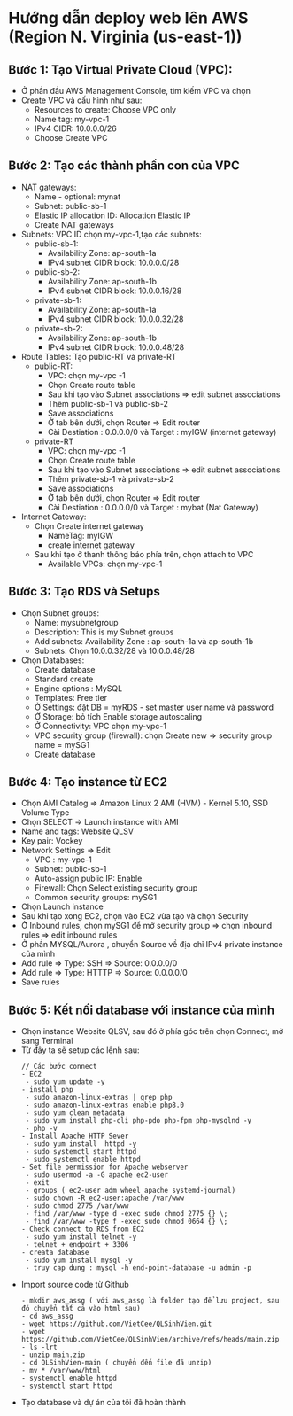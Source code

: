 # Hướng dẫn deploy web lên AWS (Region N. Virginia (us-east-1))
## Bước 1: Tạo Virtual Private Cloud (VPC):
- Ở phần đầu AWS Management Console, tìm kiếm VPC và chọn
- Create VPC và cấu hình như sau:
   - Resources to create: Choose VPC only
   - Name tag: my-vpc-1
   - IPv4 CIDR: 10.0.0.0/26
   - Choose Create VPC
## Bước 2: Tạo các thành phần con của VPC
- NAT gateways:
     + Name - optional: mynat
     + Subnet: public-sb-1
     + Elastic IP allocation ID: Allocation Elastic IP
     + Create NAT gateways
- Subnets: VPC ID chọn my-vpc-1,tạo các subnets:
   - public-sb-1: 
      + Availability Zone: ap-south-1a
      + IPv4 subnet CIDR block: 10.0.0.0/28
   - public-sb-2:
      + Availability Zone: ap-south-1b
      + IPv4 subnet CIDR block: 10.0.0.16/28
   - private-sb-1:
      + Availability Zone: ap-south-1a
      + IPv4 subnet CIDR block: 10.0.0.32/28
   - private-sb-2:
      + Availability Zone: ap-south-1b
      + IPv4 subnet CIDR block: 10.0.0.48/28
- Route Tables: Tạo public-RT và private-RT
   - public-RT:
      + VPC: chọn my-vpc -1
      + Chọn Create route table
      + Sau khi tạo vào Subnet associations => edit subnet associations
      + Thêm public-sb-1 và public-sb-2
      + Save associations
      + Ở tab bên dưới, chọn Router => Edit router
      + Cài Destiation : 0.0.0.0/0 và Target : myIGW (internet gateway)
   - private-RT
      + VPC: chọn my-vpc -1
      + Chọn Create route table
      + Sau khi tạo vào Subnet associations => edit subnet associations
      + Thêm private-sb-1 và private-sb-2
      + Save associations
      + Ở tab bên dưới, chọn Router => Edit router
      + Cài Destiation : 0.0.0.0/0 và Target : mybat (Nat Gateway)
- Internet Gateway:
   - Chọn Create internet gateway
     + NameTag: myIGW
     + create internet gateway
   - Sau khi tạo ở thanh thông báo phía trên, chọn attach to VPC
     + Available VPCs: chọn my-vpc-1
## Bước 3: Tạo RDS và Setups
- Chọn Subnet groups:
     + Name: mysubnetgroup
     + Description: This is my Subnet groups
     + Add subnets: Availability Zone : ap-south-1a và ap-south-1b
     + Subnets: Chọn 10.0.0.32/28 và 10.0.0.48/28
- Chọn Databases:
     + Create database
     + Standard create
     + Engine options : MySQL
     + Templates: Free tier
     + Ở Settings: đặt DB = myRDS - set master user name và password
     + Ở Storage: bỏ tích Enable storage autoscaling
     + Ở Connectivity: VPC chọn my-vpc-1
     + VPC security group (firewall): chọn Create new => security group name = mySG1
     + Create database
## Bước 4: Tạo instance từ EC2
- Chọn AMI Catalog => Amazon Linux 2 AMI (HVM) - Kernel 5.10, SSD Volume Type
- Chọn SELECT => Launch instance with AMI
- Name and tags: Website QLSV
- Key pair: Vockey
- Network Settings => Edit
     + VPC : my-vpc-1
     + Subnet: public-sb-1
     + Auto-assign public IP: Enable
     + Firewall: Chọn Select existing security group
     + Common security groups: mySG1
- Chọn Launch instance
- Sau khi tạo xong EC2, chọn vào EC2 vừa tạo và chọn Security
- Ở Inbound rules, chọn mySG1 để mở security group => chọn inbound rules => edit inbound rules
- Ở phần MYSQL/Aurora , chuyển Source về địa chỉ IPv4 private instance của mình
- Add rule => Type: SSH => Source: 0.0.0.0/0
- Add rule => Type: HTTTP => Source: 0.0.0.0/0
- Save rules
## Bước 5: Kết nối database với instance của mình
- Chọn instance Website QLSV, sau đó ở phía góc trên chọn Connect, mở sang Terminal
- Từ đây ta sẽ setup các lệnh sau:
   ```
   // Các bước connect
   - EC2
    - sudo yum update -y
   - install php
    - sudo amazon-linux-extras | grep php
    - sudo amazon-linux-extras enable php8.0
    - sudo yum clean metadata
    - sudo yum install php-cli php-pdo php-fpm php-mysqlnd -y
    - php -v
   - Install Apache HTTP Sever
    - sudo yum install  httpd -y
    - sudo systemctl start httpd
    - sudo systemctl enable httpd
   - Set file permission for Apache webserver
    - sudo usermod -a -G apache ec2-user
    - exit
    - groups ( ec2-user adm wheel apache systemd-journal)
    - sudo chown -R ec2-user:apache /var/www
    - sudo chmod 2775 /var/www
    - find /var/www -type d -exec sudo chmod 2775 {} \;
    - find /var/www -type f -exec sudo chmod 0664 {} \;
   - Check connect to RDS from EC2
    - sudo yum install telnet -y
    - telnet + endpoint + 3306
   - creata database
    - sudo yum install mysql -y
    - truy cap dung : mysql -h end-point-database -u admin -p
   ```
- Import source code từ Github
   ```
   - mkdir aws_assg ( với aws_assg là folder tạo để lưu project, sau đó chuyển tất cả vào html sau)
   - cd aws_assg
   - wget https://github.com/VietCee/QLSinhVien.git
   - wget https://github.com/VietCee/QLSinhVien/archive/refs/heads/main.zip
   - ls -lrt
   - unzip main.zip
   - cd QLSinhVien-main ( chuyển đến file đã unzip)
   - mv * /var/www/html
   - systemctl enable httpd
   - systemctl start httpd
   ```
- Tạo database và dự án của tôi đã hoàn thành
